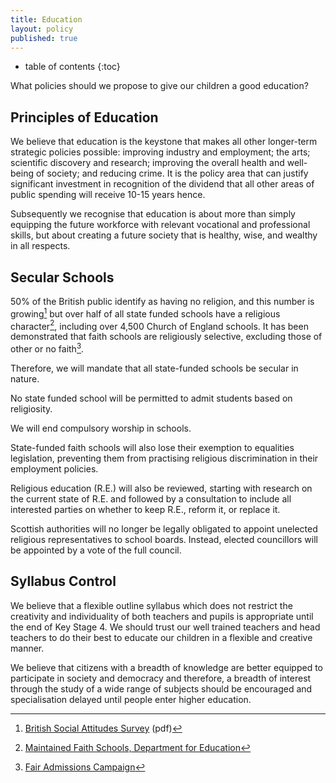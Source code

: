 ```yaml
---
title: Education
layout: policy
published: true
---
```


* table of contents 
{:toc}

What policies should we propose to give our children a good education?

## Principles of Education

We believe that education is the keystone that makes all other longer-term strategic policies possible: improving industry and employment; the arts; scientific discovery and research; improving the overall health and well-being of society; and reducing crime. It is the policy area that can justify significant investment in recognition of the dividend that all other areas of public spending will receive 10-15 years hence.

Subsequently we recognise that education is about more than simply equipping the future workforce with relevant vocational and professional skills, but about creating a future society that is healthy, wise, and wealthy in all respects.

## Secular Schools

50% of the British public identify as having no religion, and this number is growing[^1] but over half of all state funded schools have a religious character[^2], including over 4,500 Church of England schools. It has been demonstrated that faith schools are religiously selective, excluding those of other or no faith[^3].

Therefore, we will mandate that all state-funded schools be secular in nature.

No state funded school will be permitted to admit students based on religiosity.

We will end compulsory worship in schools.

State-funded faith schools will also lose their exemption to equalities legislation, preventing them from practising religious discrimination in their employment policies.

Religious education (R.E.) will also be reviewed, starting with research on the current state of R.E. and followed by a consultation to include all interested parties on whether to keep R.E., reform it, or replace it.

Scottish authorities will no longer be legally obligated to appoint unelected religious representatives to school boards. Instead, elected councillors will be appointed by a vote of the full council.

## Syllabus Control

We believe that a flexible outline syllabus which does not restrict the creativity and individuality of both teachers and pupils is appropriate until the end of Key Stage 4. We should trust our well trained teachers and head teachers to do their best to educate our children in a flexible and creative manner.

We believe that citizens with a breadth of knowledge are better equipped to participate in society and democracy and therefore, a breadth of interest through the study of a wide range of subjects should be encouraged and specialisation delayed until people enter higher education. 

[^1]: [British Social Attitudes Survey](http://ir2.flife.de/data/natcen-social-research/igb_html/pdf/chapters/BSA28_12Religion.pdf) (pdf)
[^2]: [Maintained Faith Schools, Department for Education](https://www.gov.uk/government/publications/maintained-faith-schools/maintained-faith-schools)
[^3]: [Fair Admissions Campaign](http://fairadmissions.org.uk/groundbreaking-new-research-maps-the-segregating-impact-of-faith-school-admissions/)
